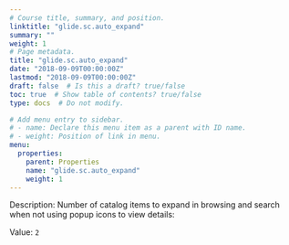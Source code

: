 ```yaml
---
# Course title, summary, and position.
linktitle: "glide.sc.auto_expand"
summary: ""
weight: 1
# Page metadata.
title: "glide.sc.auto_expand"
date: "2018-09-09T00:00:00Z"
lastmod: "2018-09-09T00:00:00Z"
draft: false  # Is this a draft? true/false
toc: true  # Show table of contents? true/false
type: docs  # Do not modify.

# Add menu entry to sidebar.
# - name: Declare this menu item as a parent with ID name.
# - weight: Position of link in menu.
menu:
  properties:
    parent: Properties
    name: "glide.sc.auto_expand"
    weight: 1
---
```


Description: Number of catalog items to expand in browsing and search when not using popup icons to view details:


Value: `2`